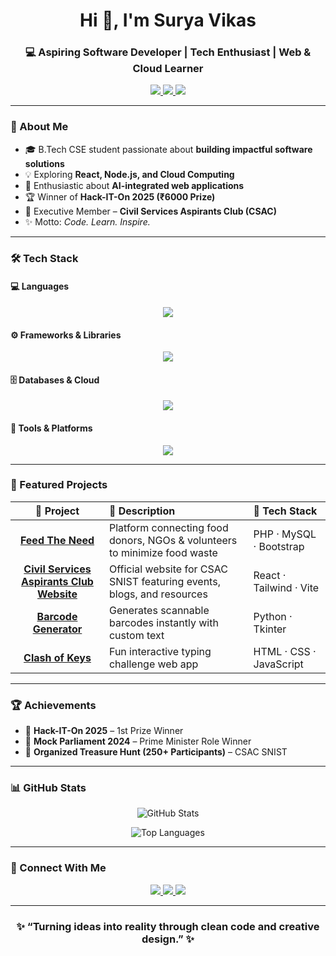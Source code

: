 <h1 align="center">Hi 👋, I'm Surya Vikas</h1>
<h3 align="center">💻 Aspiring Software Developer | Tech Enthusiast | Web & Cloud Learner</h3>

<p align="center">
  <a href="https://suryavikas-portfolio.onrender.com/" target="_blank">
    <img src="https://img.shields.io/badge/Portfolio-Visit%20Now-2ea44f?style=for-the-badge&logo=google-chrome&logoColor=white" />
  </a>
  <a href="mailto:suryavikas1223@gmail.com" target="_blank">
    <img src="https://img.shields.io/badge/Email%20Me-D14836?style=for-the-badge&logo=gmail&logoColor=white" />
  </a>
  <a href="https://www.linkedin.com/in/surya-vikas-thipirishetty-48a045204/" target="_blank">
    <img src="https://img.shields.io/badge/LinkedIn-0077b5?style=for-the-badge&logo=linkedin&logoColor=white" />
  </a>
</p>

---

### 🧠 About Me

- 🎓 B.Tech CSE student passionate about **building impactful software solutions**
- 💡 Exploring **React, Node.js, and Cloud Computing**
- 🚀 Enthusiastic about **AI-integrated web applications**
- 🏆 Winner of **Hack-IT-On 2025 (₹6000 Prize)**
- 🧭 Executive Member – **Civil Services Aspirants Club (CSAC)**
- ✨ Motto: *Code. Learn. Inspire.*

---

### 🛠️ Tech Stack

#### 💻 Languages
<p align="center">
  <img src="https://skillicons.dev/icons?i=python,java,js,html,css,c" />
</p>

#### ⚙️ Frameworks & Libraries
<p align="center">
  <img src="https://skillicons.dev/icons?i=react,nodejs,express,tailwind,bootstrap" />
</p>

#### 🗄️ Databases & Cloud
<p align="center">
  <img src="https://skillicons.dev/icons?i=mysql,mongodb,firebase,vercel,render" />
</p>

#### 🧰 Tools & Platforms
<p align="center">
  <img src="https://skillicons.dev/icons?i=git,github,vscode,linux,powershell,figma" />
</p>

---

### 🚀 Featured Projects

| 🌟 Project | 📜 Description | 🧩 Tech Stack |
|:-----------:|:---------------|:--------------|
| [**Feed The Need**](https://github.com/surya-vikas/feed-the-need) | Platform connecting food donors, NGOs & volunteers to minimize food waste | PHP · MySQL · Bootstrap |
| [**Civil Services Aspirants Club Website**](https://github.com/surya-vikas/csac-website) | Official website for CSAC SNIST featuring events, blogs, and resources | React · Tailwind · Vite |
| [**Barcode Generator**](https://github.com/surya-vikas/barcode-generator) | Generates scannable barcodes instantly with custom text | Python · Tkinter |
| [**Clash of Keys**](https://github.com/surya-vikas/clash-of-keys) | Fun interactive typing challenge web app | HTML · CSS · JavaScript |

---

### 🏆 Achievements

- 🥇 **Hack-IT-On 2025** – 1st Prize Winner  
- 🎤 **Mock Parliament 2024** – Prime Minister Role Winner  
- 🎯 **Organized Treasure Hunt (250+ Participants)** – CSAC SNIST  

---

### 📊 GitHub Stats

<p align="center">
  <img src="https://github-readme-stats.vercel.app/api?username=surya-vikas&show_icons=true&theme=tokyonight" alt="GitHub Stats" />
</p>
<p align="center">
  <img src="https://github-readme-stats.vercel.app/api/top-langs/?username=surya-vikas&layout=compact&theme=tokyonight" alt="Top Languages" />
</p>

---

### 🤝 Connect With Me

<p align="center">
  <a href="https://www.linkedin.com/in/surya-vikas-thipirishetty-48a045204/" target="_blank">
    <img src="https://img.shields.io/badge/LinkedIn-0A66C2?style=for-the-badge&logo=linkedin&logoColor=white" />
  </a>
  <a href="mailto:suryavikas1223@gmail.com" target="_blank">
    <img src="https://img.shields.io/badge/Gmail-EA4335?style=for-the-badge&logo=gmail&logoColor=white" />
  </a>
  <a href="https://suryavikas-portfolio.onrender.com/" target="_blank">
    <img src="https://img.shields.io/badge/Portfolio-000000?style=for-the-badge&logo=firefox&logoColor=white" />
  </a>
</p>

---

<h3 align="center">✨ “Turning ideas into reality through clean code and creative design.” ✨</h3>
